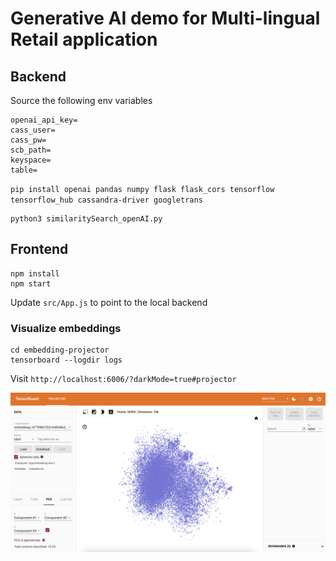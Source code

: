# Generative AI demo for Multi-lingual Retail application

## Backend

Source the following env variables

```
openai_api_key=
cass_user=
cass_pw=
scb_path=
keyspace=
table=
```

`pip install openai pandas numpy flask flask_cors tensorflow tensorflow_hub cassandra-driver googletrans`

```
python3 similaritySearch_openAI.py
```

## Frontend

```
npm install
npm start
```

Update `src/App.js` to point to the local backend


### Visualize embeddings

```
cd embedding-projector
tensorboard --logdir logs
```
Visit `http://localhost:6006/?darkMode=true#projector`

![Screenshot of Embedding Projector](embedding-projector/ss.png)